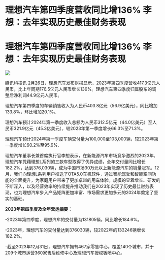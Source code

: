 # 理想汽车第四季度营收同比增136% 李想：去年实现历史最佳财务表现

# 理想汽车第四季度营收同比增136% 李想：去年实现历史最佳财务表现

![](https://inews.gtimg.com/news_bt/OcJC9JVn2-_ZihZzdYNFt6rB6LLV88xDPlmcfKiFmkpg0AA/1000)

腾讯科技讯
2月26日，理想汽车发布财报显示，2023年第四季度营收417.3亿元人民币，比上年同期176.5亿元人民币增长136%。理想汽车第四季度归属股东的调整后净利润44.9亿元人民币。

理想汽车第四季度的车辆销售收入为人民币403.8亿元（56.9亿美元），同比增加133.8%，环比增加20.1%。

理想汽车预计2024年第一季度收入总额为人民币312.5亿元（44.0亿美元）至人民币321.9亿元（45.3亿美元），较2023年第一季度增长66.3%至71.3%。

理想汽车预计2024年第一季度车辆交付量为100,000至103,000辆，较2023年第一季度增长90.2%至95.9%.

理想汽车董事长兼首席执行官李想表示，在新能源汽车市场竞争激烈的2023年，理想汽车凭藉理想L系列的三款车型取得了优异成绩，全年交付量同比增长182.2%，达到376,030辆，成为中国市场30万元以上新能源汽车的销量冠军。12月，我们向理想L系列用户推送了OTA5.0车机软件，通过智能驾驶和智能空间功能的全面提升，为家庭用户带来了更加卓越的用车体验。规模的显着增长、研发的不断深入，以及经营效率的持续提升推动我们在2023年实现了历史最佳财务表现，也为理想汽车步入产品矩阵更加丰富、市场需求更加多元的2024年奠定了坚实的基础。

**2023年第四季度及全年营运摘要：**

-2023年第四季度，理想汽车的交付量为131805辆，同比增长184.6%。

-2023年，理想汽车的交付量达到376030辆，较2022年的133246辆增长182.2%。

-截至2023年12月31日，理想汽车拥有467家零售中心，覆盖140个城市，并于209个城市运营360家售后维修中心及理想汽车授权钣喷中心。

